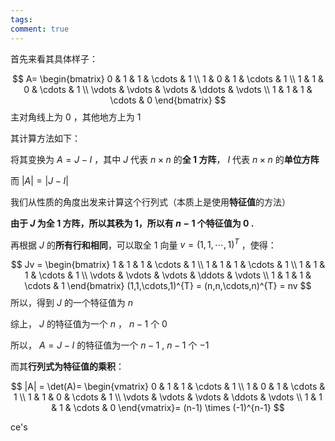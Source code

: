 ```yaml
---
tags: 
comment: true
---
```

首先来看其具体样子：

$$
A=
\begin{bmatrix}
0 & 1 & 1 & \cdots & 1 \\
1 & 0 & 1 & \cdots & 1 \\
1 & 1 & 0 & \cdots & 1 \\
\vdots & \vdots & \vdots & \ddots & \vdots \\
1 & 1 & 1 & \cdots & 0
\end{bmatrix}
$$
主对角线上为 $0$ ，其他地方上为 $1$

其计算方法如下：

将其变换为 $A = J- I$ ，其中 $J$ 代表 $n\times n$ 的**全 1 方阵**， $I$ 代表 $n\times n$ 的**单位方阵**

而 $|A| = |J- I|$

我们从性质的角度出发来计算这个行列式（本质上是使用**特征值**的方法）

**由于 $J$ 为全 1 方阵，所以其秩为 1，所以有 $n-1$ 个特征值为 $0$ .**

再根据 $J$ 的**所有行和相同**，可以取全 1 向量 $v = (1,1,\cdots,1)^{T}$ ，使得：

$$
Jv = \begin{bmatrix}
1 & 1 & 1 & \cdots & 1 \\
1 & 1 & 1 & \cdots & 1 \\
1 & 1 & 1 & \cdots & 1 \\
\vdots & \vdots & \vdots & \ddots & \vdots \\
1 & 1 & 1 & \cdots & 1
\end{bmatrix} (1,1,\cdots,1)^{T} = (n,n,\cdots,n)^{T} = nv
$$
所以，得到 $J$ 的一个特征值为 $n$

综上， $J$ 的特征值为一个 $n$ ， $n-1$ 个 $0$

所以， $A = J - I$ 的特征值为一个 $n-1$ , $n-1$ 个 $-1$

而其**行列式为特征值的乘积**：

$$
|A| = \det(A)=
\begin{vmatrix}
0 & 1 & 1 & \cdots & 1 \\
1 & 0 & 1 & \cdots & 1 \\
1 & 1 & 0 & \cdots & 1 \\
\vdots & \vdots & \vdots & \ddots & \vdots \\
1 & 1 & 1 & \cdots & 0
\end{vmatrix}= (n-1) \times (-1)^{n-1}
$$

ce's


